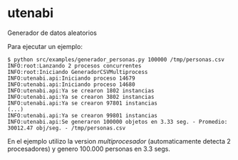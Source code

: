 utenabi
=======

Generador de datos aleatorios

Para ejecutar un ejemplo:

	$ python src/examples/generador_personas.py 100000 /tmp/personas.csv 
	INFO:root:Lanzando 2 procesos concurrentes
	INFO:root:Iniciando GeneradorCSVMultiprocess
	INFO:utenabi.api:Iniciando proceso 14679
	INFO:utenabi.api:Iniciando proceso 14680
	INFO:utenabi.api:Ya se crearon 1802 instancias
	INFO:utenabi.api:Ya se crearon 3802 instancias
	INFO:utenabi.api:Ya se crearon 97801 instancias
	(...)
	INFO:utenabi.api:Ya se crearon 99801 instancias
	INFO:utenabi.api:Se generaron 100000 objetos en 3.33 seg. - Promedio: 30012.47 obj/seg. - /tmp/personas.csv

En el ejemplo utilizo la version *multiprocesador* (automaticamente detecta 2 procesadores)
y genero 100.000 personas en 3.3 segs.


